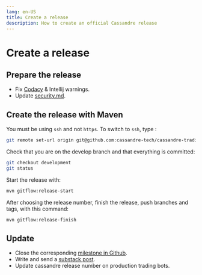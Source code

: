 ```yaml
---
lang: en-US
title: Create a release
description: How to create an official Cassandre release
---
```

# Create a release

## Prepare the release
* Fix [Codacy](https://app.codacy.com/gh/cassandre-tech/cassandre-trading-bot/issues) & Intellij warnings.
* Update [security.md](https://github.com/cassandre-tech/cassandre-trading-bot/blob/development/SECURITY.md).

## Create the release with Maven
You must be using `ssh` and not `https`. To switch to `ssh`, type : 
```bash
git remote set-url origin git@github.com:cassandre-tech/cassandre-trading-bot.git
```

Check that you are on the develop branch and that everything is committed:
```bash
git checkout development
git status
```

Start the release with:
```bash
mvn gitflow:release-start
```

After choosing the release number, finish the release, push branches and tags, with this command:
```bash
mvn gitflow:release-finish
```

## Update
* Close the corresponding [milestone in Github](https://github.com/cassandre-tech/cassandre-trading-bot/milestones?direction=asc&sort=due_date&state=open).
* Write and send a [substack post](https://cassandre.substack.com/publish?utm_source=menu).
* Update cassandre release number on production trading bots.
